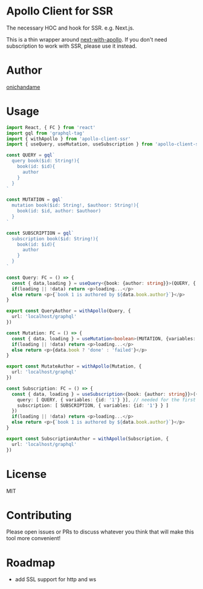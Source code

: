 # Apollo Client for SSR

The necessary HOC and hook for SSR. e.g. Next.js.

This is a thin wrapper around [next-with-apollo](https://www.npmjs.com/package/next-with-apollo). If you don't need subscription to work with SSR, please use it instead.

# Author

[onichandame](https://github.com/onichandame)

# Usage

```typescript
import React, { FC } from 'react'
import gql from 'graphql-tag'
import { withApollo } from 'apollo-client-ssr'
import { useQuery, useMutation, useSubscription } from 'apollo-client-ssr'

const QUERY = gql`
  query book($id: String!){
    book(id: $id){
      author
    }
  }
`

const MUTATION = gql`
  mutation book($id: String!, $authoor: String!){
    book(id: $id, author: $authoor)
  }
`

const SUBSCRIPTION = gql`
  subscription book($id: String!){
    book(id: $id){
      author
    }
  }
`

const Query: FC = () => {
  const { data,loading } = useQuery<{book: {author: string}}>(QUERY, { variables: {id: '1'} })
  if(loading || !data) return <p>loading...</p>
  else return <p>{`book 1 is authored by ${data.book.author}`}</p>
}

export const QueryAuthor = withApollo(Query, {
  url: 'localhost/graphql'
})

const Mutation: FC = () => {
  const { data, loading } = useMutation<boolean>(MUTATION, {variables: {id: '1', author: 'shakespeare'}})
  if(loading || !data) return <p>loading...</p>
  else return <p>{data.book ? 'done' : 'failed'}</p>
}

export const MutateAuthor = withApollo(Mutation, {
  url: 'localhost/graphql'
})

const Subscription: FC = () => {
  const { data, loading } = useSubscription<{book: {author: string}}>({
    query: [ QUERY, { variables: {id: '1'} }], // needed for the first render on the server side
    subscription: [ SUBSCRIPTION, { variables: {id: '1'} } ]
  })
  if(loading || !data) return <p>loading...</p>
  else return <p>{`book 1 is authored by ${data.book.author}`}</p>
}

export const SubscriptionAuthor = withApollo(Subscription, {
  url: 'localhost/graphql'
})
```

# License

MIT

# Contributing

Please open issues or PRs to discuss whatever you think that will make this tool more convenient!

# Roadmap

- add SSL support for http and ws
